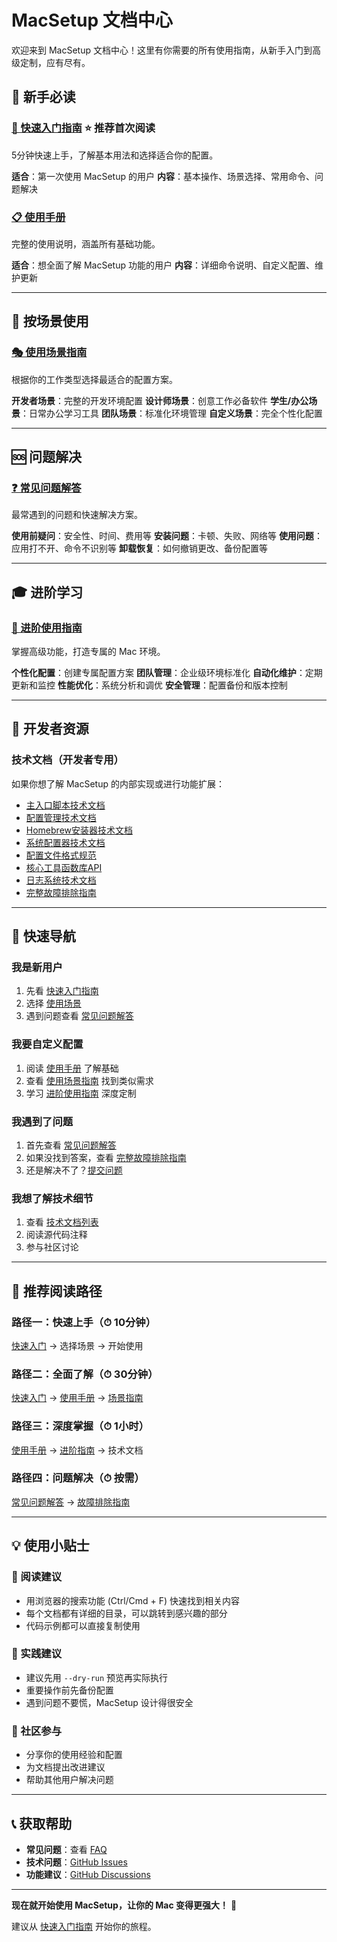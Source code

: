 # MacSetup 文档中心

欢迎来到 MacSetup 文档中心！这里有你需要的所有使用指南，从新手入门到高级定制，应有尽有。

## 🚀 新手必读

### [📖 快速入门指南](user-quickstart.md) ⭐️ **推荐首次阅读**
5分钟快速上手，了解基本用法和选择适合你的配置。

**适合**：第一次使用 MacSetup 的用户
**内容**：基本操作、场景选择、常用命令、问题解决

### [📋 使用手册](user-guide.md) 
完整的使用说明，涵盖所有基础功能。

**适合**：想全面了解 MacSetup 功能的用户
**内容**：详细命令说明、自定义配置、维护更新

---

## 🎯 按场景使用

### [🎭 使用场景指南](user-scenarios.md)
根据你的工作类型选择最适合的配置方案。

**开发者场景**：完整的开发环境配置
**设计师场景**：创意工作必备软件
**学生/办公场景**：日常办公学习工具
**团队场景**：标准化环境管理
**自定义场景**：完全个性化配置

---

## 🆘 问题解决

### [❓ 常见问题解答](user-faq.md)
最常遇到的问题和快速解决方案。

**使用前疑问**：安全性、时间、费用等
**安装问题**：卡顿、失败、网络等
**使用问题**：应用打不开、命令不识别等
**卸载恢复**：如何撤销更改、备份配置等

---

## 🎓 进阶学习

### [🚀 进阶使用指南](user-advanced.md)
掌握高级功能，打造专属的 Mac 环境。

**个性化配置**：创建专属配置方案
**团队管理**：企业级环境标准化
**自动化维护**：定期更新和监控
**性能优化**：系统分析和调优
**安全管理**：配置备份和版本控制

---

## 🔧 开发者资源

### 技术文档（开发者专用）
如果你想了解 MacSetup 的内部实现或进行功能扩展：

- [主入口脚本技术文档](01-main-script-usage.md)
- [配置管理技术文档](02-configuration-management.md)  
- [Homebrew安装器技术文档](03-homebrew-installer.md)
- [系统配置器技术文档](04-system-configurator.md)
- [配置文件格式规范](05-configuration-file-formats.md)
- [核心工具函数库API](07-core-utilities.md)
- [日志系统技术文档](08-logging-system.md)
- [完整故障排除指南](06-troubleshooting-guide.md)

---

## 📍 快速导航

### 我是新用户
1. 先看 [快速入门指南](user-quickstart.md)
2. 选择 [使用场景](user-scenarios.md)
3. 遇到问题查看 [常见问题解答](user-faq.md)

### 我要自定义配置  
1. 阅读 [使用手册](user-guide.md) 了解基础
2. 查看 [使用场景指南](user-scenarios.md) 找到类似需求
3. 学习 [进阶使用指南](user-advanced.md) 深度定制

### 我遇到了问题
1. 首先查看 [常见问题解答](user-faq.md)
2. 如果没找到答案，查看 [完整故障排除指南](06-troubleshooting-guide.md)
3. 还是解决不了？[提交问题](https://github.com/wkeylin/macsetup/issues)

### 我想了解技术细节
1. 查看 [技术文档列表](#开发者资源)
2. 阅读源代码注释
3. 参与社区讨论

---

## 🎯 推荐阅读路径

### 路径一：快速上手（⏱ 10分钟）
[快速入门](user-quickstart.md) → 选择场景 → 开始使用

### 路径二：全面了解（⏱ 30分钟）
[快速入门](user-quickstart.md) → [使用手册](user-guide.md) → [场景指南](user-scenarios.md)

### 路径三：深度掌握（⏱ 1小时）
[使用手册](user-guide.md) → [进阶指南](user-advanced.md) → 技术文档

### 路径四：问题解决（⏱ 按需）
[常见问题解答](user-faq.md) → [故障排除指南](06-troubleshooting-guide.md)

---

## 💡 使用小贴士

### 📖 阅读建议
- 用浏览器的搜索功能 (Ctrl/Cmd + F) 快速找到相关内容
- 每个文档都有详细的目录，可以跳转到感兴趣的部分
- 代码示例都可以直接复制使用

### 🎯 实践建议
- 建议先用 `--dry-run` 预览再实际执行
- 重要操作前先备份配置
- 遇到问题不要慌，MacSetup 设计得很安全

### 🤝 社区参与
- 分享你的使用经验和配置
- 为文档提出改进建议
- 帮助其他用户解决问题

---

## 📞 获取帮助

- **常见问题**：查看 [FAQ](user-faq.md)
- **技术问题**：[GitHub Issues](https://github.com/wkeylin/macsetup/issues)
- **功能建议**：[GitHub Discussions](https://github.com/wkeylin/macsetup/discussions)

---

**现在就开始使用 MacSetup，让你的 Mac 变得更强大！** 🚀

建议从 [快速入门指南](user-quickstart.md) 开始你的旅程。